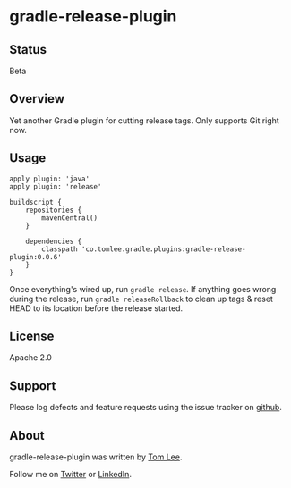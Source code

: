 # gradle-release-plugin

## Status

Beta

## Overview

Yet another Gradle plugin for cutting release tags.
Only supports Git right now.

## Usage

    apply plugin: 'java'
    apply plugin: 'release'

    buildscript {
        repositories {
            mavenCentral()
        }

        dependencies {
            classpath 'co.tomlee.gradle.plugins:gradle-release-plugin:0.0.6'
        }
    }

Once everything's wired up, run `gradle release`. If anything goes wrong
during the release, run `gradle releaseRollback` to clean up tags & reset
HEAD to its location before the release started.

## License

Apache 2.0

## Support

Please log defects and feature requests using the issue tracker on [github](http://github.com/thomaslee/gradle-release-plugin/issues).

## About

gradle-release-plugin was written by [Tom Lee](http://tomlee.co).

Follow me on [Twitter](http://www.twitter.com/tglee) or
[LinkedIn](http://au.linkedin.com/pub/thomas-lee/2/386/629).


